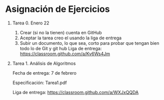 # Asignación de Ejercicios

1. Tarea 0. Enero 22

    1. Crear (si no la tienen) cuenta en GitHub
    2. Aceptar la tarea creo el usando la liga de entrega
    3. Subir un documento, lo que sea, corto para probar que tengan bien todo lo de Git y git hub
    Liga de entrega: https://classroom.github.com/a/Kv6Ws4Jm

2. Tarea 1. Análisis de Algoritmos

    Fecha de entrega: 7 de febrero

    Especificación: Tarea1.pdf

    Liga de entrega: https://classroom.github.com/a/WXJxQQDA
